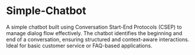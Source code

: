 # Simple-Chatbot
A simple chatbot built using Conversation Start-End Protocols (CSEP) to manage dialog flow effectively. The chatbot identifies the beginning and end of a conversation, ensuring structured and context-aware interactions. Ideal for basic customer service or FAQ-based applications.
